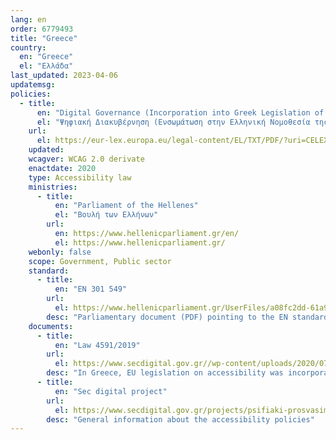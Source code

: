 ```yaml
---
lang: en
order: 6779493
title: "Greece"
country:
  en: "Greece"
  el: "Ελλάδα"
last_updated: 2023-04-06
updatemsg:
policies:
  - title:
      en: "Digital Governance (Incorporation into Greek Legislation of Directive (EU) 2016/2102"
      el: "Ψηφιακή Διακυβέρνηση (Ενσωμάτωση στην Ελληνική Νομοθεσία της Οδηγίας (ΕΕ) 2016/2102"
    url:
      el: https://eur-lex.europa.eu/legal-content/EL/TXT/PDF/?uri=CELEX:72016L2102GRC_289107&from=EN
    updated:
    wcagver: WCAG 2.0 derivate
    enactdate: 2020
    type: Accessibility law
    ministries:
      - title:
          en: "Parliament of the Hellenes"
          el: "Βουλή των Ελλήνων"
        url:
          en: https://www.hellenicparliament.gr/en/
          el: https://www.hellenicparliament.gr/
    webonly: false
    scope: Government, Public sector
    standard:
      - title:
          en: "EN 301 549"
        url:
          el: https://www.hellenicparliament.gr/UserFiles/a08fc2dd-61a9-4a83-b09a-09f4c564609d/es20190207.pdf
        desc: "Parliamentary document (PDF) pointing to the EN standard for accessibility"
    documents:
      - title:
          en: "Law 4591/2019"
        url: 
          el: https://www.secdigital.gov.gr//wp-content/uploads/2020/07/secdigital-FEK-19-A-12.02.2019.pdf
        desc: "In Greece, EU legislation on accessibility was incorporated by Law 4591/2019 (Government Gazette 19/A/12.2.2019) , which establishes a comprehensive system for recording and monitoring the compliance of isotopes and applications for mobile devices of the public sector with the accessibility requirements and at the same time, it provides the possibility of citizen feedback through the mechanism of submitting observations/reports." 
      - title:
          en: "Sec digital project"
        url:
          el: https://www.secdigital.gov.gr/projects/psifiaki-prosvasimotita/
        desc: "General information about the accessibility policies"
---
```

